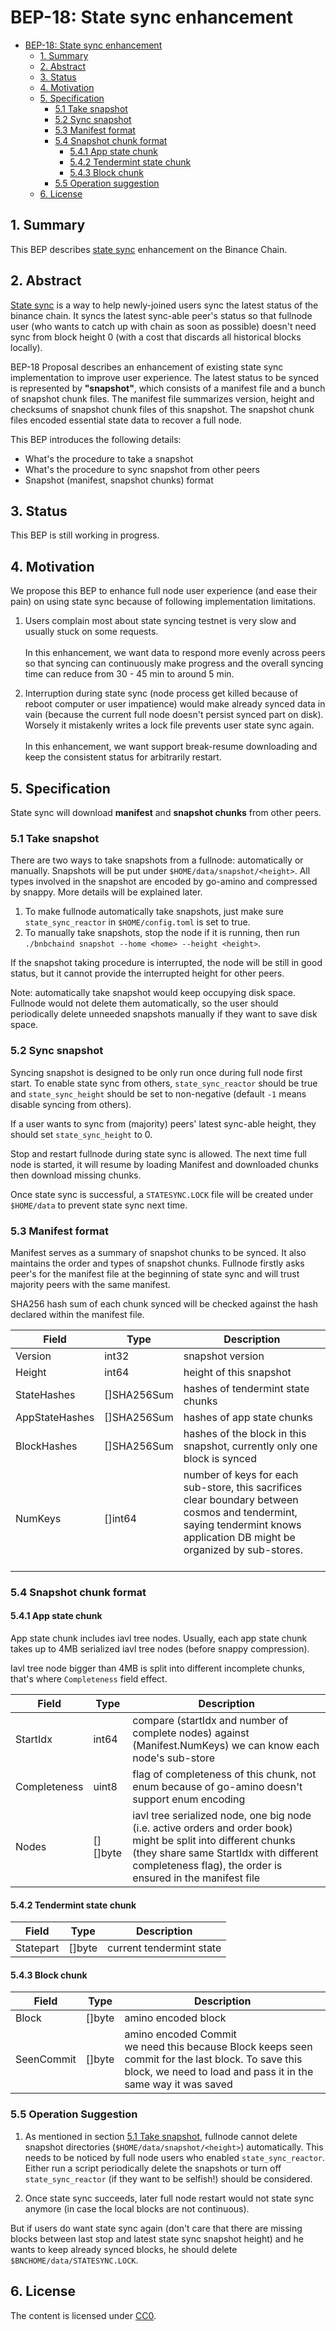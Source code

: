 # BEP-18: State sync enhancement

- [BEP-18: State sync enhancement](#bep-18-state-sync-enhancement)
  - [1.  Summary](#1--summary)
  - [2.  Abstract](#2--abstract)
  - [3.  Status](#3--status)
  - [4.  Motivation](#4--motivation)
  - [5.  Specification](#5--specification)
    - [5.1 Take snapshot](#51-take-snapshot)
    - [5.2 Sync snapshot](#52-sync-snapshot)
    - [5.3 Manifest format](#53-manifest-format)
    - [5.4 Snapshot chunk format](#54-snapshot-chunk-format)
      - [5.4.1 App state chunk](#541-app-state-chunk)
      - [5.4.2 Tendermint state chunk](#542-tendermint-state-chunk)
      - [5.4.3 Block chunk](#543-block-chunk)
    - [5.5 Operation suggestion](#55-operation-suggestion)
  - [6. License](#6-license)

## 1.  Summary

This BEP describes [state sync](https://docs.binance.org/fullnode.html#state-sync) enhancement on the Binance Chain.

## 2.  Abstract

[State sync](https://docs.binance.org/fullnode.html#state-sync) is a way to help newly-joined users sync the latest status of the binance chain. It syncs the latest sync-able peer's status so that fullnode user (who wants to catch up with chain as soon as possible) doesn't need sync from block height 0 (with a cost that discards all historical blocks locally).

BEP-18 Proposal describes an enhancement of existing state sync implementation to improve user experience. The latest status to be synced is represented by **"snapshot"**, which consists of a manifest file and a bunch of snapshot chunk files. The manifest file summarizes version, height and checksums of snapshot chunk files of this snapshot. The snapshot chunk files encoded essential state data to recover a full node.

This BEP introduces the following details:

- What's the procedure to take a snapshot
- What's the procedure to sync snapshot from other peers
- Snapshot (manifest, snapshot chunks) format

## 3.  Status

This BEP is still working in progress.

## 4.  Motivation

We propose this BEP to enhance full node user experience (and ease their pain) on using state sync because of following implementation limitations.

1. Users complain most about state syncing testnet is very slow and usually stuck on some requests. <br> <br> In this enhancement, we want data to respond more evenly across peers so that syncing can continuously make progress and the overall syncing time can reduce from 30 - 45 min to around 5 min.

2. Interruption during state sync (node process get killed because of reboot computer or user impatience) would make already synced data in vain (because the current full node doesn't persist synced part on disk). Worsely it mistakenly writes a lock file prevents user state sync again. <br> <br> In this enhancement, we want support break-resume downloading and keep the consistent status for arbitrarily restart.

## 5.  Specification

State sync will download **manifest** and **snapshot chunks** from other peers.

### 5.1 Take snapshot

There are two ways to take snapshots from a fullnode: automatically or manually. Snapshots will be put under `$HOME/data/snapshot/<height>`. All types involved in the snapshot are encoded by go-amino and compressed by snappy. More details will be explained later.

1. To make fullnode automatically take snapshots, just make sure `state_sync_reactor` in `$HOME/config.toml` is set to true.
2. To manually take snapshots, stop the node if it is running, then run `./bnbchaind snapshot --home <home> --height <height>`.

If the snapshot taking procedure is interrupted, the node will be still in good status, but it cannot provide the interrupted height for other peers.

Note: automatically take snapshot would keep occupying disk space. Fullnode would not delete them automatically, so the user should periodically delete unneeded snapshots manually if they want to save disk space.

### 5.2 Sync snapshot

Syncing snapshot is designed to be only run once during full node first start. To enable state sync from others, `state_sync_reactor` should be true and `state_sync_height` should be set to non-negative (default `-1` means disable syncing from others).

If a user wants to sync from (majority) peers' latest sync-able height, they should set `state_sync_height` to 0.

Stop and restart fullnode during state sync is allowed. The next time full node is started, it will resume by loading Manifest and downloaded chunks then download missing chunks.

Once state sync is successful, a `STATESYNC.LOCK` file will be created under `$HOME/data` to prevent state sync next time.

### 5.3 Manifest format

Manifest serves as a summary of snapshot chunks to be synced. It also maintains the order and types of snapshot chunks. Fullnode firstly asks peer's for the manifest file at the beginning of state sync and will trust majority peers with the same manifest.

SHA256 hash sum of each chunk synced will be checked against the hash declared within the manifest file.

| Field          | Type        | Description                                                                                                                                                                                                                                                                                                                                                      |
|----------------|-------------|------------------------------------------------------------------------------------------------------------------------------------------------------------------------------------------------------------------------------------------------------------------------------------------------------------------------------------------------------------------|
| Version        | int32       | snapshot version                                                                                                                                                                                                                                                                                                                                                 |
| Height         | int64       | height of this snapshot                                                                                                                                                                                                                                                                                                                                          |
| StateHashes    | []SHA256Sum | hashes of tendermint state chunks                                                                                                                                                                                                                                                                                                                                |
| AppStateHashes | []SHA256Sum | hashes of app state chunks                                                                                                                                                                                                                                                                                                                                       |
| BlockHashes    | []SHA256Sum | hashes of the block in this snapshot, currently only one block is synced                                                                                                                                                                                                                                                                                             |
| NumKeys        | []int64     | number of keys for each sub-store, this sacrifices clear boundary between cosmos and tendermint, saying tendermint knows application DB might be organized by sub-stores.<br><br> |

### 5.4 Snapshot chunk format

#### 5.4.1 App state chunk

 App state chunk includes iavl tree nodes. Usually, each app state chunk takes up to 4MB serialized iavl tree nodes (before snappy compression). 
 
 Iavl tree node bigger than 4MB is split into different incomplete chunks, that's where `Completeness` field effect.

| Field        | Type     | Description                                                                                                                                                                                  |
|--------------|----------|----------------------------------------------------------------------------------------------------------------------------------------------------------------------------------------------|
| StartIdx     | int64    | compare (startIdx and number of complete nodes) against (Manifest.NumKeys) we can know each node's sub-store                                                                                      |
| Completeness | uint8    | flag of completeness of this chunk, not enum because of go-amino doesn't support enum encoding                                                                                               |
| Nodes        | [][]byte | iavl tree serialized node, one big node (i.e. active orders and order book) might be split into different chunks (they share same StartIdx with different completeness flag), the order is ensured in the manifest file |

#### 5.4.2 Tendermint state chunk

| Field     | Type   | Description |
|-----------|--------|-------------|
| Statepart | []byte | current tendermint state            |

#### 5.4.3 Block chunk

| Field      | Type   | Description                                                                                                                                    |
|------------|--------|------------------------------------------------------------------------------------------------------------------------------------------------|
| Block      | []byte | amino encoded block                                                                                                                            |
| SeenCommit | []byte | amino encoded Commit<br>we need this because Block keeps seen commit for the last block. To save this block, we need to load and pass it in the same way it was saved |

### 5.5 Operation Suggestion
1. As mentioned in section [5.1 Take snapshot](#51-take-snapshot), fullnode cannot delete snapshot directories (`$HOME/data/snapshot/<height>`) automatically. This needs to be noticed by full node users who enabled `state_sync_reactor`. Either run a script periodically delete the snapshots or turn off `state_sync_reactor` (if they want to be selfish!) should be considered.

2. Once state sync succeeds, later full node restart would not state sync anymore (in case the local blocks are not continuous).

But if users do want state sync again (don't care that there are missing blocks between last stop and latest state sync snapshot height) and he wants to keep already synced blocks, he should delete `$BNCHOME/data/STATESYNC.LOCK`.

## 6. License

The content is licensed under [CC0](https://creativecommons.org/publicdomain/zero/1.0/).